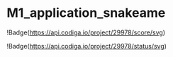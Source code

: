 # M1_application_snakeame
!Badge(https://api.codiga.io/project/29978/score/svg)

!Badge(https://api.codiga.io/project/29978/status/svg)
